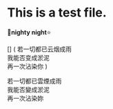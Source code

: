 # This is a test file.

🌙**nighty night**⭐

[] (
若一切都已云烟成雨  
我能否变成淤泥  
再一次沾染你  )

若一切都已雲煙成雨  
我能否變成淤泥  
再一次沾染妳  

